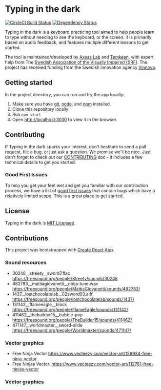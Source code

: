 # Typing in the dark
[![CircleCI Build Status][circleci-svg]][circleci-url] [![Dependency Status][daviddm-image]][daviddm-url]

Typing in the dark is a keyboard practicing tool aimed to help people learn to type without needing to see the keyboard, or the screen. It is primarily based on audio feedback, and features multiple different lessons to get started.

The tool is maintained/developed by [Axess Lab][axesslab] and [Temkeen][temkeen], with expert help from The [Swedish Association of the Visually Impaired (SRF)][srf]. The project has received funding from the Swedish innovation agency [Vinnova][vinova].

## Getting started

In the project directory, you can run and try the app locally:

1. Make sure you have [git][git], [node][node], and [npm][npm] installed.
2. Clone this repository locally
3. Run `npm start` 
4. Open [http://localhost:3000](http://localhost:3000) to view it in the browser.


## Contributing
If Typing in the dark sparks your interest, don't hestitate to send a pull request, file a bug, or just ask a question. We promise we'll be nice. Just don't forget to check out our [CONTRIBUTING](./.github/CONTRIBUTING.md) doc - it includes a few technical details to get you started.

### Good First Issues
To help you get your feet wet and get you familiar with our contribution process, we have a list of [good first issues](https://github.com/AxessLab/typing/issues?q=is%3Aissue+is%3Aopen+label%3A%22good+first+issue%22) that contain bugs which have a relatively limited scope. This is a great place to get started.

## License
Typing in the dark is [MIT Licensed](./LICENSE.md).

## Contributions
This project was bootstrapped with [Create React App][create-react-app].

### Sound resources
- 30248__streety__sword7.flac https://freesound.org/people/Streety/sounds/30248
- 482783__mattiagiovanetti__ninja-tune.wav https://freesound.org/people/MattiaGiovanetti/sounds/482783/
- 1437__lostchocolatelab__02sword03.aiff https://freesound.org/people/lostchocolatelab/sounds/1437/
- 131142__flameeagle__block https://freesound.org/people/FlameEagle/sounds/131142/
- 411462__thebuilder15__bubble-pop https://freesound.org/people/TheBuilder15/sounds/411462/
- 471147__worldmaxter__sword-slide https://freesound.org/people/Worldmaxter/sounds/471147/

### Vector graphics
- Free Ninja Vector https://www.vecteezy.com/vector-art/128934-free-ninja-vector
- Free Ninjas Vector. https://www.vecteezy.com/vector-art/112781-free-ninjas-vector

### Vector graphics

[axesslab]: https://axesslab.com/
[temkeen]: https://ictenablers.com/
[srf]: https://www.srf.nu/
[vinova]: https://www.vinnova.se/en/
[git]: https://git-scm.com/
[node]:https://nodejs.org/
[npm]: https://www.npmjs.com/get-npm
[create-react-app]: https://github.com/facebook/create-react-app
[daviddm-image]: https://david-dm.org/AxessLab/typing.svg?theme=shields.io
[daviddm-url]: https://david-dm.org/AxessLab/typing
[circleci-svg]: https://circleci.com/gh/AxessLab/typing.svg?style=svg
[circleci-url]: https://circleci.com/gh/AxessLab/typing
